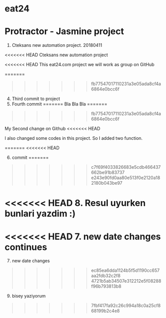# eat24 

# Protractor - Jasmine project

1. Cteksans new automation project. 20180411



<<<<<<< HEAD
Cteksans new automation project

<<<<<<< HEAD
This eat24.com project we will work as group on GitHub

=======
>>>>>>> fb77547017110231a3e05ada8cf4a6864e0bcc6f

4. Third commit to project
5. Fourth commit
=======
Bla Bla Bla
=======
>>>>>>> fb77547017110231a3e05ada8cf4a6864e0bcc6f


My Second change on Github
<<<<<<< HEAD
>>>>>>> 

I also changed some codes in this project. So I added two function.


=======
<<<<<<< HEAD


6. commit
=======
>>>>>>> c7f69f4033826683e5cdb466437662be91b83737
>>>>>>> e243e90fd0aa80e513f0e2120a182180b043be97

<<<<<<< HEAD
8. Resul uyurken bunlari yazdim :)
=======

<<<<<<< HEAD
7. new date changes continues
=======
7. new date changes
>>>>>>> ec85ea6dda1124b5f5d1190cc657aa2fdb32c2f8
>>>>>>> 4721b5ab34507e312212e5f08288f96b793813b8

9. bisey yaziyorum
>>>>>>> 7fbf417fa92c26c994a18c0a25cf868199b2c4e8
